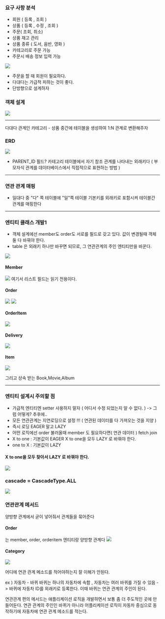 ### 요구 사항 분석
- 회원 ( 등록 , 조회 )
- 상품 ( 등록 , 수정 , 조회 )
- 주문( 조회, 취소)
- 상품 재고 관리
- 상품 종류 ( 도서, 음반, 영화 )
- 카테고리로 주문 가능
- 주문시 배송 정보 입력 가능

![](https://i.imgur.com/xwwDA9t.png)

- 주문을 할 때 회원이 필요하다.
- 다대다는 가급적 피하는 것이 좋다. 
- 단방향으로 설계하자
### 객체 설계
![](https://i.imgur.com/B5SSZzM.png)

---
다대다 관계인 카테고리 - 상품 중간에 테이블을 생성하여 1:N 관계로 변환해주자
### ERD
![](https://i.imgur.com/uYxQh4x.png)

- PARENT_ID 필드?
카테고리 테이블에서 자기 참조 관계를 나타내는 외래키다 ( 부모자식 관계를 데이터베이스에서 직접적으로 표현하는 방법 )
---
### 연관 관계 매핑
- 일대다 중 "다" 쪽 테이블에 "일"쪽 테이블 기본키를 외래키로 포함시켜 테이블간 관계를 매핑한다
---
### 엔티티 클래스 개발1
- 객체 설계에선 member도 order도 서로를 필드로 갖고 있다. 값이 변경될때 객체 둘 다 바꿔야 한다.
- table 은 외래키 하나만 바꾸면 되므로, 그 연관관계의 주인 엔티티만을 바꾼다.


![](https://i.imgur.com/RvL09wG.png)


#### Member
![](https://i.imgur.com/xLWlPEJ.png)
여기서 리스트 필드는 읽기 전용이다.
#### Order
![](https://i.imgur.com/y6faWqh.png)
![](https://i.imgur.com/nE0GMpS.png)
#### OrderItem
![](https://i.imgur.com/mwnWVxC.png)
#### Delivery
![](https://i.imgur.com/ecnY4TB.png)
#### Item
![](https://i.imgur.com/z3SJNYZ.png)

그리고 상속 받는 Book,Movie,Album

---
### 엔티티 설계시 주의할 점

- 가급적 엔티티엔 setter 사용하지 말자 ( 어디서 수정 되었는지 알 수 없다. ) -> 그럼 어떻게? 추후에..
- 모든 연관관계는 지연로딩으로 설정 !!! ( 연관된 데이터를 다 가져오는 것을 지양 )
- 즉시 로딩 EAGER 말고 LAZY
- 어떤 로직에선 order 불러올때 member 도 필요하다면( 연관 데이터 ) fetch join
- X to one : 기본값이 EAGER  X to one을 모두 LAZY 로 바꿔야 한다.
- one to X : 기본값이 LAZY

#### X to one을 모두 찾아서 LAZY 로 바꿔야 한다.

![](https://i.imgur.com/qaaoSti.png)

### cascade = CascadeType.ALL
![](https://i.imgur.com/UzuveD5.png)

### 연관관계 메서드
양방향 관계에서 굳이 넣어줘서 관계들을 묶어준다
#### Order
는 member, order, orderitem 엔티티랑 양방향 관계다
![](https://i.imgur.com/KKH4exy.png)
#### Category
![](https://i.imgur.com/msMIqIl.png)

어디에 연관 관계 메소드를 적어야하는지 잘 이해가 안된다.

ex ) 자동차 - 바퀴
바퀴는 하나의 자동차에 속함 , 자동차는 여러 바퀴를 가질 수 있음 -> 바퀴에 자동차 ID를 외래키로 등록한다. 이때 바퀴는 연관 관계의 주인이 된다.

연관관계 편의 메서드는 애플리케이션 로직을 개발하면서 보통 좀 더 주도적인 곳에 만들어둔다. 연관 관계의 주인인 바퀴가 아니라 어플리케이션 로직이 자동차 중심으로 동작하기에 자동차에 연관 관계 메소드를 적는다.
